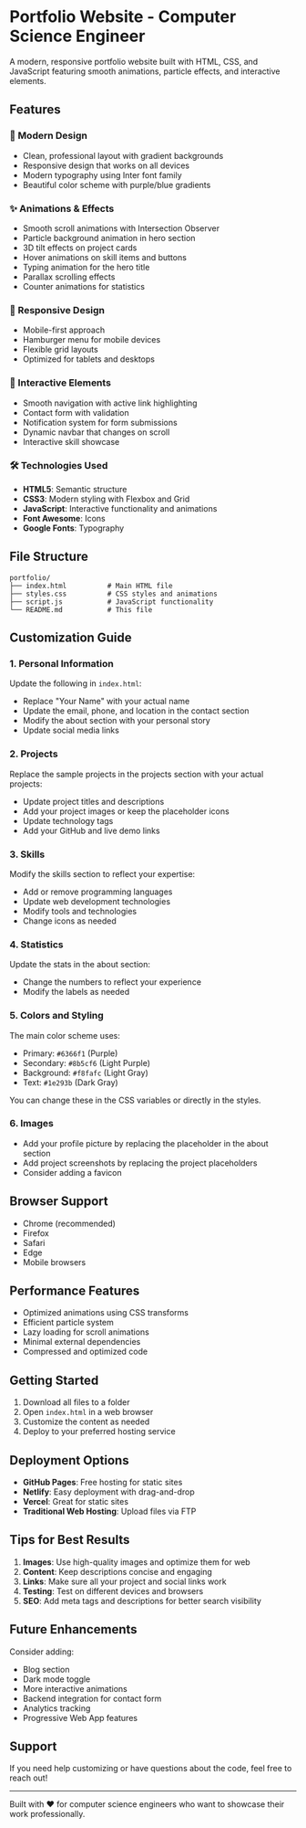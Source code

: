 # Portfolio Website - Computer Science Engineer

A modern, responsive portfolio website built with HTML, CSS, and JavaScript featuring smooth animations, particle effects, and interactive elements.

## Features

### 🎨 Modern Design
- Clean, professional layout with gradient backgrounds
- Responsive design that works on all devices
- Modern typography using Inter font family
- Beautiful color scheme with purple/blue gradients

### ✨ Animations & Effects
- Smooth scroll animations with Intersection Observer
- Particle background animation in hero section
- 3D tilt effects on project cards
- Hover animations on skill items and buttons
- Typing animation for the hero title
- Parallax scrolling effects
- Counter animations for statistics

### 📱 Responsive Design
- Mobile-first approach
- Hamburger menu for mobile devices
- Flexible grid layouts
- Optimized for tablets and desktops

### 🚀 Interactive Elements
- Smooth navigation with active link highlighting
- Contact form with validation
- Notification system for form submissions
- Dynamic navbar that changes on scroll
- Interactive skill showcase

### 🛠️ Technologies Used
- **HTML5**: Semantic structure
- **CSS3**: Modern styling with Flexbox and Grid
- **JavaScript**: Interactive functionality and animations
- **Font Awesome**: Icons
- **Google Fonts**: Typography

## File Structure

```
portfolio/
├── index.html          # Main HTML file
├── styles.css          # CSS styles and animations
├── script.js           # JavaScript functionality
└── README.md           # This file
```

## Customization Guide

### 1. Personal Information
Update the following in `index.html`:
- Replace "Your Name" with your actual name
- Update the email, phone, and location in the contact section
- Modify the about section with your personal story
- Update social media links

### 2. Projects
Replace the sample projects in the projects section with your actual projects:
- Update project titles and descriptions
- Add your project images or keep the placeholder icons
- Update technology tags
- Add your GitHub and live demo links

### 3. Skills
Modify the skills section to reflect your expertise:
- Add or remove programming languages
- Update web development technologies
- Modify tools and technologies
- Change icons as needed

### 4. Statistics
Update the stats in the about section:
- Change the numbers to reflect your experience
- Modify the labels as needed

### 5. Colors and Styling
The main color scheme uses:
- Primary: `#6366f1` (Purple)
- Secondary: `#8b5cf6` (Light Purple)
- Background: `#f8fafc` (Light Gray)
- Text: `#1e293b` (Dark Gray)

You can change these in the CSS variables or directly in the styles.

### 6. Images
- Add your profile picture by replacing the placeholder in the about section
- Add project screenshots by replacing the project placeholders
- Consider adding a favicon

## Browser Support

- Chrome (recommended)
- Firefox
- Safari
- Edge
- Mobile browsers

## Performance Features

- Optimized animations using CSS transforms
- Efficient particle system
- Lazy loading for scroll animations
- Minimal external dependencies
- Compressed and optimized code

## Getting Started

1. Download all files to a folder
2. Open `index.html` in a web browser
3. Customize the content as needed
4. Deploy to your preferred hosting service

## Deployment Options

- **GitHub Pages**: Free hosting for static sites
- **Netlify**: Easy deployment with drag-and-drop
- **Vercel**: Great for static sites
- **Traditional Web Hosting**: Upload files via FTP

## Tips for Best Results

1. **Images**: Use high-quality images and optimize them for web
2. **Content**: Keep descriptions concise and engaging
3. **Links**: Make sure all your project and social links work
4. **Testing**: Test on different devices and browsers
5. **SEO**: Add meta tags and descriptions for better search visibility

## Future Enhancements

Consider adding:
- Blog section
- Dark mode toggle
- More interactive animations
- Backend integration for contact form
- Analytics tracking
- Progressive Web App features

## Support

If you need help customizing or have questions about the code, feel free to reach out!

---

Built with ❤️ for computer science engineers who want to showcase their work professionally.
